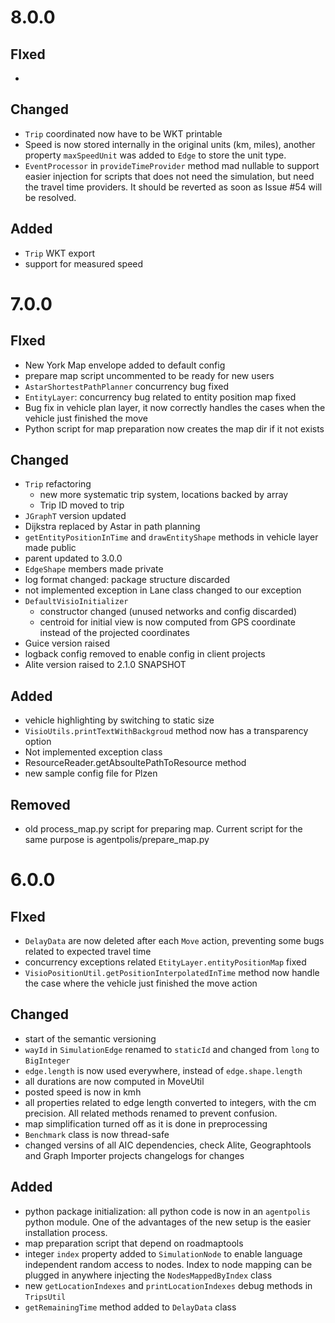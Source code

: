 <!--
Copyright (c) 2021 Czech Technical University in Prague.

This file is part of Agentpolis project.
(see https://github.com/aicenter/agentpolis).

This program is free software: you can redistribute it and/or modify
it under the terms of the GNU Lesser General Public License as published by
the Free Software Foundation, either version 3 of the License, or
(at your option) any later version.

This program is distributed in the hope that it will be useful,
but WITHOUT ANY WARRANTY; without even the implied warranty of
MERCHANTABILITY or FITNESS FOR A PARTICULAR PURPOSE.  See the
GNU Lesser General Public License for more details.

You should have received a copy of the GNU Lesser General Public License
along with this program. If not, see <http://www.gnu.org/licenses/>.
-->

# 8.0.0

## FIxed
- 

## Changed
- `Trip` coordinated now have to be WKT printable
- Speed is now stored internally in the original units (km, miles), another property `maxSpeedUnit` was added to `Edge` to store the unit type.
- `EventProcessor` in `provideTimeProvider` method mad nullable to support easier injection for scripts that does not need the simulation, but need the travel time providers. It should be reverted as soon as Issue #54 will be resolved.

## Added
- `Trip` WKT export
- support for measured speed

# 7.0.0

## FIxed
- New York Map envelope added to default config
- prepare map script uncommented to be ready for new users
- `AstarShortestPathPlanner` concurrency bug fixed
- `EntityLayer`: concurrency bug related to entity position map fixed
- Bug fix in vehicle plan layer, it now correctly handles the cases when the vehicle just finished the move
- Python script for map preparation now creates the map dir if it not exists

## Changed
- `Trip` refactoring 
	- new more systematic trip system, locations backed by array
	- Trip ID moved to trip
- `JGraphT` version updated
- Dijkstra replaced by Astar in path planning
- `getEntityPositionInTime` and `drawEntityShape` methods in vehicle layer made public
- parent updated to 3.0.0
- `EdgeShape` members made private
- log format changed: package structure discarded
- not implemented exception in Lane class changed to our exception
- `DefaultVisioInitializer` 
	- constructor changed (unused networks and config discarded)
	- centroid for initial view is now computed from GPS coordinate instead of the projected coordinates
- Guice version raised
- logback config removed to enable config in client projects
- Alite version raised to 2.1.0 SNAPSHOT

## Added
- vehicle highlighting by switching to static size
- `VisioUtils.printTextWithBackgroud` method now has a transparency option
- Not implemented exception class
- ResourceReader.getAbsoultePathToResource method
- new sample config file for Plzen

## Removed
- old process_map.py script for preparing map. Current script for the same purpose is agentpolis/prepare_map.py


# 6.0.0

## FIxed
- `DelayData` are now deleted after each `Move` action, preventing some bugs related to expected travel time
- concurrency exceptions related `EtityLayer.entityPositionMap` fixed
- `VisioPositionUtil.getPositionInterpolatedInTime` method now handle the case where the vehicle just finished the move action


## Changed
- start of the semantic versioning
- `wayId` in `SimulationEdge` renamed to `staticId` and changed from `long` to `BigInteger`
- `edge.length` is now used everywhere, instead of `edge.shape.length`
- all durations are now computed in MoveUtil
- posted speed is now in kmh
- all properties related to edge length converted to integers, with the cm precision. All related methods renamed to
 prevent confusion.
- map simplification turned off as it is done in preprocessing
- `Benchmark` class is now thread-safe
- changed versins of all AIC dependencies, check Alite, Geographtools and Graph Importer projects changelogs for changes


## Added
- python package initialization: all python code is now in an `agentpolis` python module. One of the advantages of the 
new setup is the easier installation process.
- map preparation script that depend on roadmaptools
- integer `index` property added to `SimulationNode` to enable language independent random access to nodes. Index to 
node mapping can be plugged in anywhere injecting the `NodesMappedByIndex` class
- new `getLocationIndexes` and `printLocationIndexes` debug methods in `TripsUtil`
- `getRemainingTime` method added to `DelayData` class



